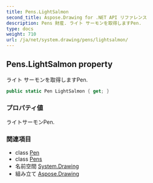 ```yaml
---
title: Pens.LightSalmon
second_title: Aspose.Drawing for .NET API リファレンス
description: Pens 財産. ライト サーモンを取得しますPen.
type: docs
weight: 710
url: /ja/net/system.drawing/pens/lightsalmon/
---
```

## Pens.LightSalmon property

ライト サーモンを取得しますPen.

```csharp
public static Pen LightSalmon { get; }
```

### プロパティ値

ライトサーモンPen.

### 関連項目

* class [Pen](../../pen/)
* class [Pens](../)
* 名前空間 [System.Drawing](../../pens/)
* 組み立て [Aspose.Drawing](../../../)


